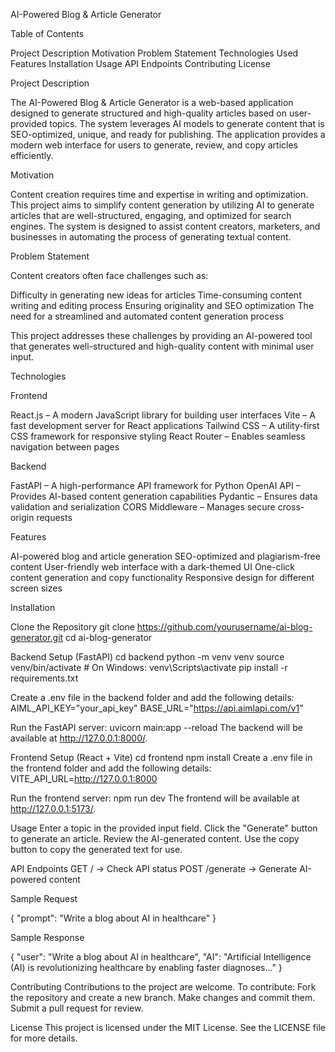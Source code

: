 AI-Powered Blog & Article Generator


Table of Contents

Project Description
Motivation
Problem Statement
Technologies Used
Features
Installation
Usage
API Endpoints
Contributing
License


Project Description

The AI-Powered Blog & Article Generator is a web-based application designed to generate structured and high-quality articles based on user-provided topics. The system leverages AI models to generate content that is SEO-optimized, unique, and ready for publishing. The application provides a modern web interface for users to generate, review, and copy articles efficiently.


Motivation

Content creation requires time and expertise in writing and optimization. This project aims to simplify content generation by utilizing AI to generate articles that are well-structured, engaging, and optimized for search engines. The system is designed to assist content creators, marketers, and businesses in automating the process of generating textual content.


Problem Statement

Content creators often face challenges such as:

Difficulty in generating new ideas for articles
Time-consuming content writing and editing process
Ensuring originality and SEO optimization
The need for a streamlined and automated content generation process

This project addresses these challenges by providing an AI-powered tool that generates well-structured and high-quality content with minimal user input.


Technologies 

Frontend

React.js – A modern JavaScript library for building user interfaces
Vite – A fast development server for React applications
Tailwind CSS – A utility-first CSS framework for responsive styling
React Router – Enables seamless navigation between pages

Backend

FastAPI – A high-performance API framework for Python
OpenAI API – Provides AI-based content generation capabilities
Pydantic – Ensures data validation and serialization
CORS Middleware – Manages secure cross-origin requests
 

Features

AI-powered blog and article generation
SEO-optimized and plagiarism-free content
User-friendly web interface with a dark-themed UI
One-click content generation and copy functionality
Responsive design for different screen sizes


Installation

Clone the Repository
git clone https://github.com/yourusername/ai-blog-generator.git
cd ai-blog-generator

Backend Setup (FastAPI)
cd backend
python -m venv venv
source venv/bin/activate  # On Windows: venv\Scripts\activate
pip install -r requirements.txt

Create a .env file in the backend folder and add the following details:
AIML_API_KEY="your_api_key"
BASE_URL="https://api.aimlapi.com/v1"

Run the FastAPI server:
uvicorn main:app --reload
The backend will be available at http://127.0.0.1:8000/.

Frontend Setup (React + Vite)
cd frontend
npm install
Create a .env file in the frontend folder and add the following details:
VITE_API_URL=http://127.0.0.1:8000

Run the frontend server:
npm run dev
The frontend will be available at http://127.0.0.1:5173/.

Usage
Enter a topic in the provided input field.
Click the "Generate" button to generate an article.
Review the AI-generated content.
Use the copy button to copy the generated text for use.

API Endpoints
GET / → Check API status
POST /generate → Generate AI-powered content

Sample Request

{
  "prompt": "Write a blog about AI in healthcare"
}

Sample Response

{
  "user": "Write a blog about AI in healthcare",
  "AI": "Artificial Intelligence (AI) is revolutionizing healthcare by enabling faster diagnoses..."
}


Contributing
Contributions to the project are welcome. To contribute:
Fork the repository and create a new branch.
Make changes and commit them.
Submit a pull request for review.


License
This project is licensed under the MIT License. See the LICENSE file for more details.